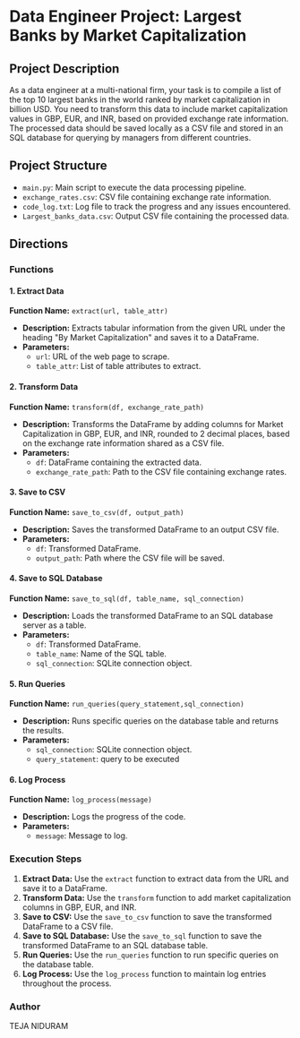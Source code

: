 # Data Engineer Project: Largest Banks by Market Capitalization

## Project Description

As a data engineer at a multi-national firm, your task is to compile a list of the top 10 largest banks in the world ranked by market capitalization in billion USD. You need to transform this data to include market capitalization values in GBP, EUR, and INR, based on provided exchange rate information. The processed data should be saved locally as a CSV file and stored in an SQL database for querying by managers from different countries.

## Project Structure

- `main.py`: Main script to execute the data processing pipeline.
- `exchange_rates.csv`: CSV file containing exchange rate information.
- `code_log.txt`: Log file to track the progress and any issues encountered.
- `Largest_banks_data.csv`: Output CSV file containing the processed data.

## Directions

### Functions

#### 1. Extract Data
**Function Name:** `extract(url, table_attr)`

- **Description:** Extracts tabular information from the given URL under the heading "By Market Capitalization" and saves it to a DataFrame.
- **Parameters:**
  - `url`: URL of the web page to scrape.
  - `table_attr`: List of table attributes to extract.

#### 2. Transform Data
**Function Name:** `transform(df, exchange_rate_path)`

- **Description:** Transforms the DataFrame by adding columns for Market Capitalization in GBP, EUR, and INR, rounded to 2 decimal places, based on the exchange rate information shared as a CSV file.
- **Parameters:**
  - `df`: DataFrame containing the extracted data.
  - `exchange_rate_path`: Path to the CSV file containing exchange rates.

#### 3. Save to CSV
**Function Name:** `save_to_csv(df, output_path)`

- **Description:** Saves the transformed DataFrame to an output CSV file.
- **Parameters:**
  - `df`: Transformed DataFrame.
  - `output_path`: Path where the CSV file will be saved.

#### 4. Save to SQL Database
**Function Name:** `save_to_sql(df, table_name, sql_connection)`

- **Description:** Loads the transformed DataFrame to an SQL database server as a table.
- **Parameters:**
  - `df`: Transformed DataFrame.
  - `table_name`: Name of the SQL table.
  - `sql_connection`: SQLite connection object.

#### 5. Run Queries
**Function Name:** `run_queries(query_statement,sql_connection)`

- **Description:** Runs specific queries on the database table and returns the results.
- **Parameters:**
  - `sql_connection`: SQLite connection object.
  - `query_statement`: query to be executed

#### 6. Log Process
**Function Name:** `log_process(message)`

- **Description:** Logs the progress of the code.
- **Parameters:**
  - `message`: Message to log.

### Execution Steps

1. **Extract Data:** Use the `extract` function to extract data from the URL and save it to a DataFrame.
2. **Transform Data:** Use the `transform` function to add market capitalization columns in GBP, EUR, and INR.
3. **Save to CSV:** Use the `save_to_csv` function to save the transformed DataFrame to a CSV file.
4. **Save to SQL Database:** Use the `save_to_sql` function to save the transformed DataFrame to an SQL database table.
5. **Run Queries:** Use the `run_queries` function to run specific queries on the database table.
6. **Log Process:** Use the `log_process` function to maintain log entries throughout the process.
### Author
TEJA NIDURAM

